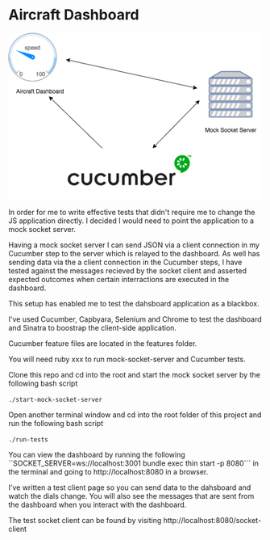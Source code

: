 # Aircraft Dashboard

![testing diagram](./dashboard-testing.png)

In order for me to write effective tests that didn't require me to change the JS application directly. I decided I would need to point the application to a mock socket server. 

Having a mock socket server I can send JSON via a client connection in my Cucumber step to the server which is relayed to the dashboard.
As well has sending data via the a client connection in the Cucumber steps, I have tested against the messages recieved by the socket client and asserted expected outcomes when certain interractions are executed in the dashboard.

This setup has enabled me to test the dahsboard application as a blackbox.

I've used Cucumber, Capbyara, Selenium and Chrome to test the dashboard and Sinatra to boostrap the client-side application.

Cucumber feature files are located in the features folder.

You will need ruby xxx to run mock-socket-server and Cucumber tests.

Clone this repo and cd into the root and start the mock socket server by the following bash script

```./start-mock-socket-server```

Open another terminal window and cd into the root folder of this project and run the following bash script

```./run-tests```


You can view the dashboard by running the following ``SOCKET_SERVER=ws://localhost:3001 bundle exec thin start -p 8080``` in the terminal and going to http://localhost:8080 in a browser. 

I've written a test client page so you can send data to the dahsboard and watch the dials change. You will also see the messages that are sent from the dashboard when you interact with the dashboard.

The test socket client can be found by visiting http://localhost:8080/socket-client


